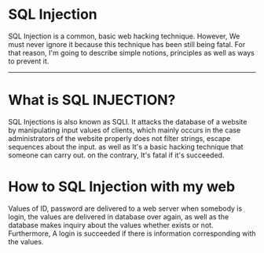 # SQL Injection
SQL Injection is a common, basic web hacking technique. However, We must never ignore it because this technique has been still being fatal. For that reason, I'm going to describe simple notions, principles as well as ways to prevent it.

---

# What is SQL INJECTION?
SQL Injections is also known as SQLI. It attacks the database of a website by manipulating input values of clients, which mainly occurs in the case administrators of the website properly does not filter strings, escape sequences about the input. as well as It's a basic hacking technique that someone can carry out. on the contrary, It's fatal if it's succeeded.

# How to SQL Injection with my web
Values of ID, password are delivered to a web server when somebody is login, the values are delivered in database over again, as well as the database makes inquiry about the values whether exists or not. Furthermore, A login is succeeded if there is information corresponding with the values.


